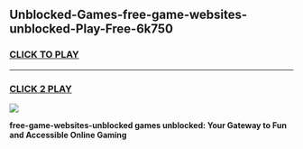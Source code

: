 
## Unblocked-Games-free-game-websites-unblocked-Play-Free-6k750
<h3>
<a href="https://premium76.site?title=free-game-websites-unblocked&ref=18A">CLICK TO PLAY</a></h3>
<hr>

<h3>
<a href="https://premium76.site?title=free-game-websites-unblocked&ref=18A">CLICK 2 PLAY</a>
  
</h3>

<a href="https://premium76.site?title=free-game-websites-unblocked&ref=18A"><img src="https://clearcache.store/games.png"></a>


**free-game-websites-unblocked games unblocked: Your Gateway to Fun and Accessible Online Gaming**
